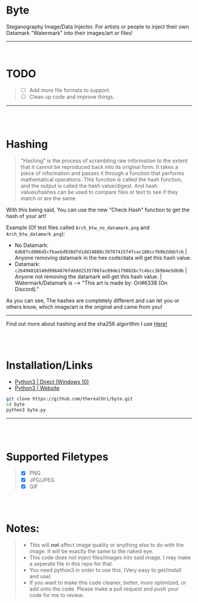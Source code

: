 # Byte
Steganography Image/Data Injector. For artists or people to inject their own Datamark "Watermark" into their images/art or files!
__ __
<br />

# TODO
> - [ ] Add more file formats to support.
> - [ ] Clean up code and improve things.
__ __

<br />
<br />

# Hashing
> "Hashing" is the process of scrambling raw information to the extent that it cannot be reproduced back into its original form. It takes a piece of information and passes it through a function that performs mathematical operations. This function is called the hash function, and the output is called the hash value/digest. And hash values/hashes can be used to compare files or text to see if they match or are the same.

With this being said, You can use the new "Check Hash" function to get the hash of your art!

Example (Of test files called `Arch_btw_no_datamark.png` and `Arch_btw_datamark.png`):
 - No Datamark: `6db87cd806d5cfbaebd928dfd1dd14888c39767415f4fcac180ccf69b2dbbfcb` | Anyone removing datamark in the hex code/data will get this hash value.
- Datamark: `c2b494018149d9964876fdddd2535786fac09de179882bc7c4bcc3b9b4e5db9b` | Anyone not removing the datamark will get this hash value. | Watermark/Datamark is --> "This art is made by: Ori#6338 (On Discord)."

As you can see, The hashes are completely different and can let you or others know, which image/art is the original and came from you!
__ __

Find out more about hashing and the sha256 algorithm I use [Here!](https://www.simplilearn.com/tutorials/cyber-security-tutorial/sha-256-algorithm)



<br />
<br />

# Installation/Links
- [Python3 | Direct (Windows 10)](https://www.python.org/ftp/python/3.10.0/python-3.10.0-amd64.exe)
- [Python3 | Website](https://www.python.org)

```bash
git clone https://github.com/therealOri/byte.git
cd byte
python3 byte.py
```
__ __

<br />
<br />

# Supported Filetypes
> - [x] PNG
> - [x] JPG/JPEG
> - [x] GIF

<br />
<br />

# Notes:
> - This will **not** affect image quality or anything else to do with the image. It will be exactly the same to the naked eye.
> - This code does not inject files/images into said image. I may make a seperate file in this repo for that.
> - You need python3 in order to use this. (Very easy to get/install and use)
> - If you want to make this code cleaner, better, more optimized, or add onto the code. Please make a pull request and push your code for me to review.
